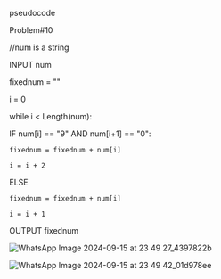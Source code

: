 pseudocode

Problem#10

//num is a string

INPUT num

fixednum = ""

i = 0

while i < Length(num):

  IF num[i] == "9" AND num[i+1] == "0":
  
    fixednum = fixednum + num[i]
    
    i = i + 2
    
  ELSE
  
    fixednum = fixednum + num[i]
    
    i = i + 1
    
OUTPUT fixednum
	
![WhatsApp Image 2024-09-15 at 23 49 27_4397822b](https://github.com/user-attachments/assets/3c7e1dc5-e5eb-4dbc-8a5e-8ac8968fd901)

![WhatsApp Image 2024-09-15 at 23 49 42_01d978ee](https://github.com/user-attachments/assets/a8da4eee-e108-4749-b86e-7c53bee23394)


